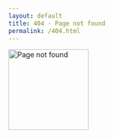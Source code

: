 ```yaml
---
layout: default
title: 404 - Page not found
permalink: /404.html
---
```


<div class="a-c">
    <img src="{{ site.baseurl }}/images/404.png" alt="Page not found" width="160"/>
</div>
